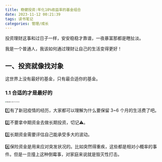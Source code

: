 ```yaml
---
title: 稳健投资:年化10%收益率的基金组合
date: 2023-11-12 00:21:39
tags: 读书笔记
categories: 管理/成长
---
```




投资理财这事和过日子一样，安安稳稳才靠谱，一夜暴富那都是瞎扯淡。

我是一个普通人，我该如何通过理财让自己的生活变得更好！



<!--more-->



## 一、投资就像找对象

这世界上没有最好的基金，只有最合适你的基金。



### 1.1 合适的才是最好的

<img src="http://img.boomclap.cn/uPic/202311/1699723784270fCdDfD.jpg" alt="扫描全能王 2023-11-12 01.27_1" style="zoom:22%;" />

1️⃣有了新冠疫情的经历，大家都可以理解为什么要保留 3~6 个月的生活费了吧。

2️⃣不要拿中期资金去做长期投资，切记⚠️。

3️⃣长期资金需要评估自己能承受多大的波动。

4️⃣保险资金是用来应对突发状况的。比如突然得重疾，这些都是相对小概率的事件。但是一旦撞上这种倒霉事，对家庭来说就是毁灭性打击。























